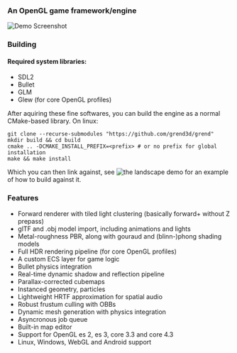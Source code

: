### An OpenGL game framework/engine

![Demo Screenshot](http://lisp.us.to/data/post7-data/scifi-helmet.png)

### Building

#### Required system libraries:
- SDL2
- Bullet
- GLM
- Glew (for core OpenGL profiles)

After aquiring these fine softwares, you can build the engine as a normal
CMake-based library. On linux:

    git clone --recurse-submodules "https://github.com/grend3d/grend"
	mkdir build && cd build
	cmake .. -DCMAKE_INSTALL_PREFIX=<prefix> # or no prefix for global installation
	make && make install

Which you can then link against, see
![the landscape demo](https://github.com/grend3d/landscape-demo)
for an example of how to build against it.

### Features
- Forward renderer with tiled light clustering (basically forward+ without Z prepass)
- glTF and .obj model import, including animations and lights
- Metal-roughness PBR, along with gouraud and (blinn-)phong shading models
- Full HDR rendering pipeline (for core OpenGL profiles)
- A custom ECS layer for game logic
- Bullet physics integration
- Real-time dynamic shadow and reflection pipeline
- Parallax-corrected cubemaps
- Instanced geometry, particles
- Lightweight HRTF approximation for spatial audio
- Robust frustum culling with OBBs
- Dynamic mesh generation with physics integration
- Asyncronous job queue
- Built-in map editor
- Support for OpenGL es 2, es 3, core 3.3 and core 4.3
- Linux, Windows, WebGL and Android support
